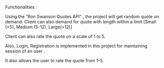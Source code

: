 Functionalities :

Using the “Ron Swanson Quotes API" , the project will get random quote on demand. Client can also demand for quote with length within a limit [Small (<5), Medium (5-12), Large(>12)]

Client can also rate the quote on a scale of 1 to 5.

Also, Login, Registration is implemented in this project for maintaining session of an user .

It also allows the user to rate the quote from 1-5.
